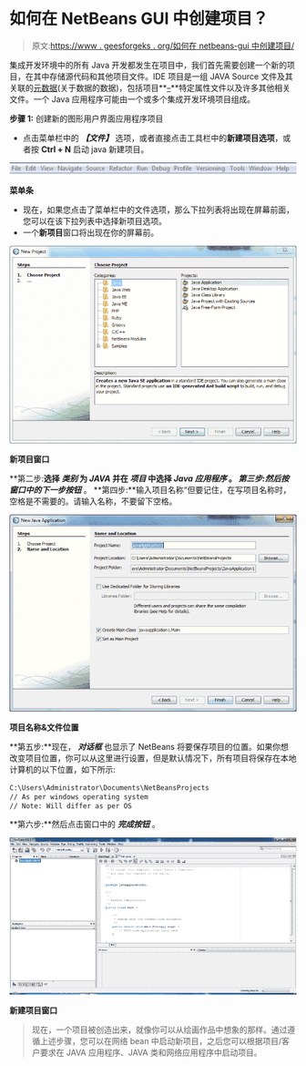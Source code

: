 # 如何在 NetBeans GUI 中创建项目？

> 原文:[https://www . geesforgeks . org/如何在 netbeans-gui 中创建项目/](https://www.geeksforgeeks.org/how-to-create-a-project-in-netbeans-gui/)

集成开发环境中的所有 Java 开发都发生在项目中，我们首先需要创建一个新的项目，在其中存储源代码和其他项目文件。IDE 项目是一组 JAVA Source 文件及其关联的[元数据](https://www.geeksforgeeks.org/difference-between-data-and-metadata/)(关于数据的数据)，包括项目**<u>–</u>**特定属性文件以及许多其他相关文件。一个 Java 应用程序可能由一个或多个集成开发环境项目组成。

**步骤 1:** 创建新的图形用户界面应用程序项目

*   点击菜单栏中的 ***【文件】*** 选项，或者直接点击工具栏中的**新建项目选项**，或者按 **Ctrl + N** 启动 java 新建项目。

![](img/605ea651ec31eebe388579d9fa815948.png)

**菜单条**

*   现在，如果您点击了菜单栏中的文件选项，那么下拉列表将出现在屏幕前面，您可以在该下拉列表中选择新项目选项。
*   一个**新项目**窗口将出现在你的屏幕前。

![](img/153e56af7ebf10d0b71a908269f3a174.png)

**新项目窗口**

**第二步:**选择 ***类别*** 为 ***JAVA*** 并在 ***项目*** 中选择 ***Java 应用程序*** **。**
**第三步:**然后按窗口中的***下一步按钮*** 。
**第四步:**输入项目名称“但要记住，在写项目名称时，空格是不需要的。请输入名称，不要留下空格。

![](img/f07342ada8fcaca56a6dd4155cc4d5db.png)

**项目名称&文件位置**

**第五步:**现在， ***对话框*** 也显示了 NetBeans 将要保存项目的位置。如果你想改变项目位置，你可以从这里进行设置，但是默认情况下，所有项目将保存在本地计算机的以下位置，如下所示:

```
C:\Users\Administrator\Documents\NetBeansProjects
// As per windows operating system
// Note: Will differ as per OS 
```

**第六步:**然后点击窗口中的 ***完成按钮*** 。

![](img/b26ef5f8568c19f3fc500577bceb09bb.png)

**新建项目窗口**

> 现在，一个项目被创造出来，就像你可以从绘画作品中想象的那样。通过遵循上述步骤，您可以在网络 bean 中启动新项目，之后您可以根据项目/客户要求在 JAVA 应用程序、JAVA 类和网络应用程序中启动项目。